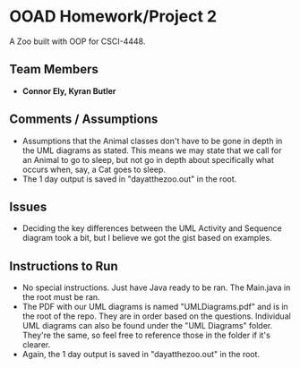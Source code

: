 # OOAD Homework/Project 2

A Zoo built with OOP for CSCI-4448.

## Team Members

- **Connor Ely, Kyran Butler**

## Comments / Assumptions

- Assumptions that the Animal classes don't have to be gone in depth in the UML diagrams as stated. This means we may state that we call for an Animal to go to sleep, but not go in depth about specifically what occurs when, say, a Cat goes to sleep.
- The 1 day output is saved in "dayatthezoo.out" in the root.

## Issues

- Deciding the key differences between the UML Activity and Sequence diagram took a bit, but I believe we got the gist based on examples.

## Instructions to Run

- No special instructions. Just have Java ready to be ran. The Main.java in the root must be ran.
- The PDF with our UML diagrams is named "UMLDiagrams.pdf" and is in the root of the repo. They are in order based on the questions. Individual UML diagrams can also be found under the "UML Diagrams" folder. They're the same, so feel free to reference those in the folder if it's clearer.
- Again, the 1 day output is saved in "dayatthezoo.out" in the root.

